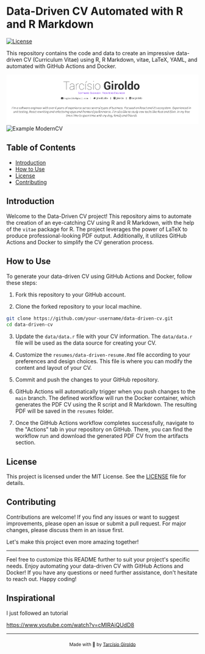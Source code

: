 # Data-Driven CV Automated with R and R Markdown

[![License](https://img.shields.io/badge/License-MIT-blue.svg)](https://opensource.org/licenses/MIT)

This repository contains the code and data to create an impressive data-driven CV (Curriculum Vitae) using R, R Markdown, vitae, LaTeX, YAML, and automated with GitHub Actions and Docker.

![Example AwesomeCV](imgs/image-awesomecv.png)
![Example ModernCV](image.png)

## Table of Contents

- [Introduction](#introduction)
- [How to Use](#how-to-use)
- [License](#license)
- [Contributing](#contributing)

## Introduction

Welcome to the Data-Driven CV project! This repository aims to automate the creation of an eye-catching CV using R and R Markdown, with the help of the `vitae` package for R. The project leverages the power of LaTeX to produce professional-looking PDF output. Additionally, it utilizes GitHub Actions and Docker to simplify the CV generation process.

## How to Use

To generate your data-driven CV using GitHub Actions and Docker, follow these steps:

1. Fork this repository to your GitHub account.

2. Clone the forked repository to your local machine.

```bash
git clone https://github.com/your-username/data-driven-cv.git
cd data-driven-cv
```

3. Update the `data/data.r` file with your CV information. The `data/data.r` file will be used as the data source for creating your CV.

4. Customize the `resumes/data-driven-resume.Rmd` file according to your preferences and design choices. This file is where you can modify the content and layout of your CV.

5. Commit and push the changes to your GitHub repository.

6. GitHub Actions will automatically trigger when you push changes to the `main` branch. The defined workflow will run the Docker container, which generates the PDF CV using the R script and R Markdown. The resulting PDF will be saved in the `resumes` folder.

7. Once the GitHub Actions workflow completes successfully, navigate to the "Actions" tab in your repository on GitHub. There, you can find the workflow run and download the generated PDF CV from the artifacts section.

## License

This project is licensed under the MIT License. See the [LICENSE](LICENSE) file for details.

## Contributing

Contributions are welcome! If you find any issues or want to suggest improvements, please open an issue or submit a pull request. For major changes, please discuss them in an issue first.

Let's make this project even more amazing together!

---

Feel free to customize this README further to suit your project's specific needs. Enjoy automating your data-driven CV with GitHub Actions and Docker! If you have any questions or need further assistance, don't hesitate to reach out. Happy coding!

## Inspirational

I just followed an tutorial

https://www.youtube.com/watch?v=cMlRAiQUdD8

---

<div align="center">
  <sub>Made with 💜 by <a href="https://github.com/girordo">Tarcísio Giroldo</a></sub>
</div>
